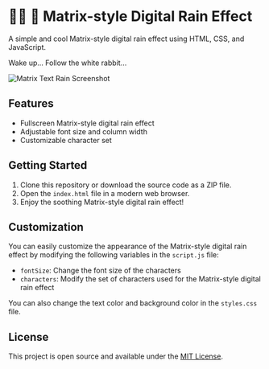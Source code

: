 # 👨‍💻 🐇 Matrix-style Digital Rain Effect

A simple and cool Matrix-style digital rain effect using HTML, CSS, and JavaScript.

Wake up...
Follow the white rabbit...

![Matrix Text Rain Screenshot](matrix-digital-rain.gif)

## Features

- Fullscreen Matrix-style digital rain effect
- Adjustable font size and column width
- Customizable character set

## Getting Started

1. Clone this repository or download the source code as a ZIP file.
2. Open the `index.html` file in a modern web browser.
3. Enjoy the soothing Matrix-style digital rain effect!

## Customization

You can easily customize the appearance of the Matrix-style digital rain effect by modifying the following variables in the `script.js` file:

- `fontSize`: Change the font size of the characters
- `characters`: Modify the set of characters used for the Matrix-style digital rain effect

You can also change the text color and background color in the `styles.css` file.

## License

This project is open source and available under the [MIT License](LICENSE).